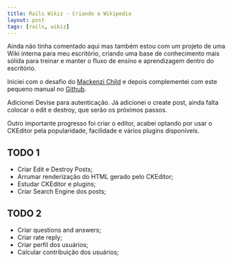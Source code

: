 ```yaml
---
title: Rails Wikiz - Criando a Wikipedia
layout: post
tags: [rails, wikiz]
---
```

Ainda não tinha comentado aqui mas também estou com um projeto de uma Wiki interna para meu escritório, criando uma base de conhecimento mais sólida para treinar e manter o fluxo de ensino e aprendizagem dentro do escritório.

Iniciei com o desafio do [Mackenzi Child](https://www.youtube.com/watch?v=9zNouhuKaVs) e depois complementei com este pequeno manual no [Github](https://github.com/TimingJL/wiki).

Adicionei Devise para autenticação. Já adicionei o create post, ainda falta colocar o edit e destroy, que serão os próximos passos.

Outro importante progresso foi criar o editor, acabei optando por usar o CKEditor pela popularidade, facilidade e vários plugins disponíveis.



## TODO 1
* Criar Edit e Destroy Posts;
* Arrumar renderização do HTML gerado pelo CKEditor;
* Estudar CKEditor e plugins;
* Criar Search Engine dos posts;

## TODO 2
* Criar questions and answers;
* Criar rate reply;
* Criar perfil dos usuários;
* Calcular contribuição dos usuários;
